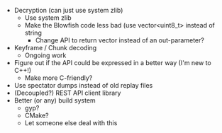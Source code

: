 * Decryption (can just use system zlib)
	* Use system zlib
	* Make the Blowfish code less bad (use vector<uint8_t> instead of string
		* Change API to return vector instead of an out-parameter?
* Keyframe / Chunk decoding
  * Ongoing work
* Figure out if the API could be expressed in a better way (I'm new to C++!)
  * Make more C-friendly?
* Use spectator dumps instead of old replay files
* (Decoupled?) REST API client library
* Better (or any) build system
  * gyp?
  * CMake?
  * Let someone else deal with this
